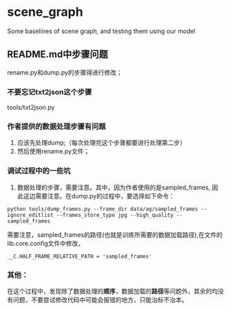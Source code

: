 # scene_graph
Some baselines of scene graph, and testing them using our model

## README.md中步骤问题
rename.py和dump.py的步骤得进行修改；

### 不要忘记txt2json这个步骤
tools/txt2json.py 


### 作者提供的数据处理步骤有问题
1. 应该先处理dump;（每次处理完这个步骤都要进行处理第二步）
2. 然后使用rename.py文件；

### 调试过程中的一些坑
1. 数据处理的步骤，需要注意。其中，因为作者使用的是sampled_frames, 因此这边需要注意。在dump.py的过程中，要选择如下命令：
```
python tools/dump_frames.py --frame_dir data/ag/sampled_frames --ignore_editlist --frames_store_type jpg --high_quality --sampled_frames
```
需要注意，sampled_frames的路径(也就是训练所需要的数据加载路径),在文件的lib.core.config文件中修改，
```
__C.HALF_FRAME_RELATIVE_PATH = 'sampled_frames'
```

### 其他：
在这个过程中，发现除了数据处理的**顺序**，数据加载的**路径**等问题外，其余的均没有问题，不要尝试修改代码中可能会报错的地方，只能治标不治本。